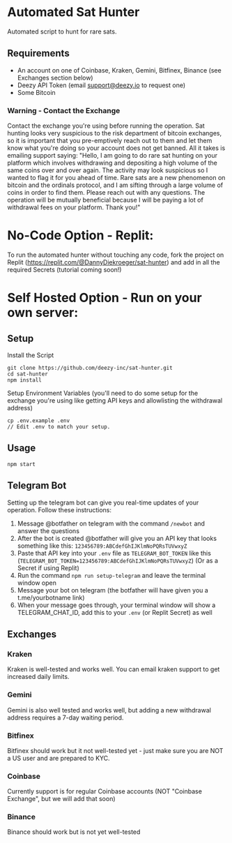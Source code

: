 # Automated Sat Hunter
Automated script to hunt for rare sats.

## Requirements
- An account on one of Coinbase, Kraken, Gemini, Bitfinex, Binance (see Exchanges section below)
- Deezy API Token (email support@deezy.io to request one)
- Some Bitcoin

### Warning - Contact the Exchange
Contact the exchange you're using before running the operation. Sat hunting looks very suspicious to the risk department of bitcoin exchanges, so it is important
that you pre-emptively reach out to them and let them know what you're doing so your account does not get banned. All
it takes is emailing support saying: "Hello, I am going to do rare sat hunting on your platform which involves
withdrawing and depositing a high volume of the same coins over and over again. The activity may look suspicious so I
wanted to flag it for you ahead of time. Rare sats are a new phenomenon on bitcoin and the ordinals protocol, and I am
sifting through a large volume of coins in order to find them. Please reach out with any questions. The operation will
be mutually beneficial because I will be paying a lot of withdrawal fees on your platform. Thank you!"

# No-Code Option - Replit:
To run the automated hunter without touching any code, fork the project on Replit (https://replit.com/@DannyDiekroeger/sat-hunter)
and add in all the required Secrets (tutorial coming soon!)

# Self Hosted Option - Run on your own server:

## Setup
Install the Script
```agsl
git clone https://github.com/deezy-inc/sat-hunter.git
cd sat-hunter
npm install
```

Setup Environment Variables (you'll need to do some setup for the exchange you're using like getting API keys and allowlisting the withdrawal address)
```agsl
cp .env.example .env
// Edit .env to match your setup.
```

## Usage
```agsl
npm start
```

## Telegram Bot
Setting up the telegram bot can give you real-time updates of your operation. Follow these instructions:
1) Message @botfather on telegram with the command `/newbot` and answer the questions
2) After the bot is created @botfather will give you an API key that looks something like this: `123456789:ABCdefGhIJKlmNoPQRsTUVwxyZ`
3) Paste that API key into your `.env` file as `TELEGRAM_BOT_TOKEN` like this (`TELEGRAM_BOT_TOKEN=123456789:ABCdefGhIJKlmNoPQRsTUVwxyZ`) (Or as a Secret if using Replit)
4) Run the command `npm run setup-telegram` and leave the terminal window open
5) Message your bot on telegram (the botfather will have given you a t.me/yourbotname link)
6) When your message goes through, your terminal window will show a TELEGRAM_CHAT_ID, add this to your `.env` (or Replit Secret) as well

## Exchanges
### Kraken
Kraken is well-tested and works well. You can email kraken support to get increased daily limits.

### Gemini
Gemini is also well tested and works well, but adding a new withdrawal address requires a 7-day waiting period.

### Bitfinex
Bitfinex should work but it not well-tested yet - just make sure you are NOT a US user and are prepared to KYC.

### Coinbase
Currently support is for regular Coinbase accounts (NOT "Coinbase Exchange", but we will add that soon)

### Binance
Binance should work but is not yet well-tested